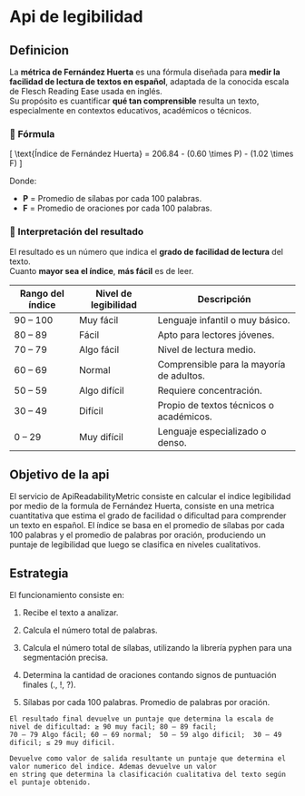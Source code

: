 # Api de legibilidad

## Definicion
La **métrica de Fernández Huerta** es una fórmula diseñada para **medir la facilidad de lectura de textos en español**, adaptada de la conocida escala de Flesch Reading Ease usada en inglés.  
Su propósito es cuantificar **qué tan comprensible** resulta un texto, especialmente en contextos educativos, académicos o técnicos.

### 🧮 Fórmula

\[
\text{Índice de Fernández Huerta} = 206.84 - (0.60 \times P) - (1.02 \times F)
\]

Donde:

- **P** = Promedio de sílabas por cada 100 palabras.  
- **F** = Promedio de oraciones por cada 100 palabras.

### 📖 Interpretación del resultado

El resultado es un número que indica el **grado de facilidad de lectura** del texto.  
Cuanto **mayor sea el índice**, **más fácil** es de leer.

| **Rango del índice** | **Nivel de legibilidad** | **Descripción** |
|-----------------------|--------------------------|-----------------|
| 90 – 100 | Muy fácil | Lenguaje infantil o muy básico. |
| 80 – 89 | Fácil | Apto para lectores jóvenes. |
| 70 – 79 | Algo fácil | Nivel de lectura medio. |
| 60 – 69 | Normal | Comprensible para la mayoría de adultos. |
| 50 – 59 | Algo difícil | Requiere concentración. |
| 30 – 49 | Difícil | Propio de textos técnicos o académicos. |
| 0 – 29 | Muy difícil | Lenguaje especializado o denso. |

## Objetivo de la api
El servicio de ApiReadabilityMetric consiste en calcular el indice legibilidad por medio de la formula de Fernández Huerta, consiste en
una metrica cuantitativa que estima el grado de facilidad o dificultad para comprender un texto en español.
El índice se basa en el promedio de sílabas por cada 100 palabras y el promedio de palabras por oración, produciendo un puntaje de legibilidad que luego se clasifica en niveles cualitativos.

## Estrategia

 El funcionamiento consiste en: 
   1) Recibe el texto a analizar.

   2) Calcula el número total de palabras.

   3) Calcula el número total de sílabas, utilizando la librería pyphen para una segmentación precisa.

   4) Determina la cantidad de oraciones contando signos de puntuación finales (., !, ?).
   
   5) Sílabas por cada 100 palabras. Promedio de palabras por oración. 
     
    El resultado final devuelve un puntaje que determina la escala de nivel de dificultad: ≥ 90 muy facil; 80 – 89 facil;
    70 – 79 Algo fácil; 60 – 69 normal;  50 – 59 algo dificil;  30 – 49 dificil; ≤ 29 muy dificil.

    Devuelve como valor de salida resultante un puntaje que determina el valor numerico del indice. Ademas devuelve un valor
    en string que determina la clasificación cualitativa del texto según el puntaje obtenido.
   
